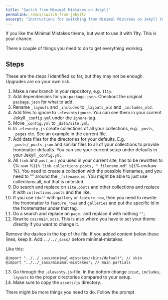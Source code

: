 ```yaml
---
title: "Switch from Minimal Mistakes on Jekyll"
permalink: /docs/switch-from-jekyll/
excerpt: "Instructions for switching from Minimal Mistakes on Jekyll to the 11ty port."
---
```


If you like the Minimal Mistakes theme, but want to use it with 11ty. This is your chance.

There a couple of things you need to do to get everything working.

## Steps

These are the steps I identified so far, but they may not be enough. Upgrades are on your own risk.

1. Make a new branch in your repository, e.g. `11ty`.
2. Add dependencies for you `package.json`. Checkout the original `package.json` for what to add.
3. Rename `_layouts` and `_includes` to `_layouts_old` and `_includes_old`.
4. Add files to ignore to `.eleventyignore`. You can see them in your current Jekyll `_config.yml` under the `ignore`-tag.
5. Move `_config.yml` to `_data/site.yml`.
6. In `.eleventy.js` create collections of all your collections, e.g. `_posts`, `_pages` etc. See an example in the current file.
7. Add data files for the directories for your defaults. E.g. `_posts/_posts.json` and similar files to all of your collections to provide frontmatter defaults. You can see your current setup under defaults in your Jekyll `_config.yml`.
8. All `link` and `post_url` you used in your current site, has to be rewritten to {% raw %}`{% link collections.posts, "_filename.md" %}`{% endraw %}. You need to create a collection with the possible filenames, and you need to "" around the `_filename.md`. You might be able to just use collections.all, but that is untested.
9. Do search and replace on `site.posts` and other collections and replace it with `collections.posts` and the like.
10. If you use `id=""` with `gallery` or `feature_row`, then you need to rewrite the frontmatter to `feature_rows` and `galleries` and put the specific id in the frontematter under that tag.
11. Do a search and replace on `page.` and replace it with nothing `""`;
12. Rewrite `css/main.scss`. This is also where you have to set your theme directly if you want to change it.

Remove the dashes in the top of the file. If you added content below these lines, keep it. Add `../../_sass/` before minimal-mistakes.

Like this:

```
@import "../../_sass/minimal-mistakes/skins/default"; // skin
@import "../../_sass/minimal-mistakes"; // main partials
```

13. Go through the `.eleventy.js`-file. In the bottom change `input`, `includes`, `layouts` to the proper directories compared to your setup.
14. Make sure to copy the `assets/js` directory.

There might be more things you need to do. Follow the prompt.
